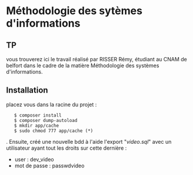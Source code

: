 <h1>Méthodologie des sytèmes d'informations</h1>
<h2>TP</h2>
vous trouverez ici le travail réalisé par RISSER Rémy, étudiant au CNAM de belfort dans le cadre de la matière Méthodologie des systèmes d'informations.

<h2>Installation</h2>
    placez vous dans la racine du projet : 
    
       $ composer install
       $ composer dump-autoload
       $ mkdir app/cache
       $ sudo chmod 777 app/cache (*)      
   .
    Ensuite, créé une nouvelle bdd à l'aide l'export "_video.sql_" avec un utilisateur ayant tout les droits sur cette dernière :
    <ul>
        <li>user : dev_video</li>
        <li>mot de passe : passwdvideo</li>
    </ul>